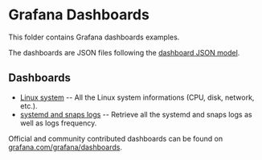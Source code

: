 # Grafana Dashboards
This folder contains Grafana dashboards examples.

The dashboards are JSON files following the [dashboard JSON model](https://grafana.com/docs/grafana/latest/dashboards/build-dashboards/view-dashboard-json-model/).
## Dashboards

- [Linux system](./linux-system.json) -- All the Linux system informations (CPU, disk, network, etc.).
- [systemd and snaps logs](./systemd-and-snaps-logs.json) -- Retrieve all the systemd and snaps logs as well as logs frequency.

Official and community contributed dashboards can be found on [grafana.com/grafana/dashboards](https://grafana.com/grafana/dashboards/).
